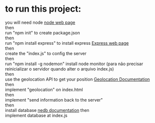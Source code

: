 <h1>to run this project:</h1>

<p> you will need node <a href="https://nodejs.org/en/">node web page</a><br/> 
then<br/>
run "npm init" to create package.json<br/>
then<br/>
run "npm install express" to install express <a href="http://expressjs.com/">Express web page</a><br/>
then<br/>
create the "index.js" to config the server<br/>
then <br/>
run "npm install -g nodemon" install node monitor  (para não precisar reinicializar o servidor quando alter o arquivo index.js)</br>
then</br>
use the geolocation API to get your position <a href="https://developer.mozilla.org/en-US/docs/Web/API/Geolocation_API/Using_the_Geolocation_API">Geolocation Documentation</a><br/>
then <br/>
implement "geolocation" on index.html<br/>
then<br/>
implement "send information back to the server"<br/>
then <br/>
install database <a href="https://github.com/louischatriot/nedb">nedb documentation</a>
then <br/>
implement database at index.js<br/>
</p>
